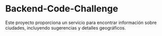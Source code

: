 # Backend-Code-Challenge
Este proyecto proporciona un servicio para encontrar información sobre ciudades, incluyendo sugerencias y detalles geográficos.
